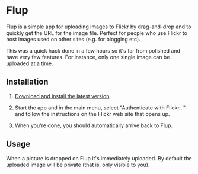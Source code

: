 # Flup

Flup is a simple app for uploading images to Flickr by drag-and-drop and to quickly get the URL for the image file. Perfect for people who use Flickr to host images used on other sites (e.g. for blogging etc).

This was a quick hack done in a few hours so it's far from polished and have very few features. For instance, only one single image can be uploaded at a time.

## Installation

1. [Download and install the latest version](https://github.com/rsms/flup/downloads)

2. Start the app and in the main menu, select "Authenticate with Flickr..." and follow the instructions on the Flickr web site that opens up.

3. When you're done, you should automatically arrive back to Flup.

## Usage

When a picture is dropped on Flup it's immediately uploaded. By default the uploaded image will be private (that is, only visible to you).

